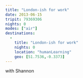 ```yaml
---
title: "London-ish for work"
date: 2013-06-15
tripit: 79369306
nights: 0
modes: ["air"]
destinations:
  -
    title: "London-ish for work"
    nights: 0
    location: "humanLearning"
    geo: [51.7536,-0.3373]
---
```


with Shannon
